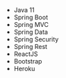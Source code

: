 -  Java 11
- Spring Boot
- Spring MVC
- Spring Data
- Spring Security
- Spring Rest
- ReactJS
- Bootstrap
- Heroku


